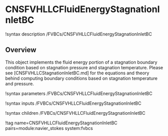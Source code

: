 # CNSFVHLLCFluidEnergyStagnationInletBC

!syntax description /FVBCs/CNSFVHLLCFluidEnergyStagnationInletBC

## Overview

This object implements the fluid energy portion of a stagnation boundary
condition based on stagnation pressure and stagnation temperature. Please see
[CNSFVHLLCStagnationInletBC.md] for the equations and theory behind computing
boundary conditions based on stagnation temperature and pressure.

!syntax parameters /FVBCs/CNSFVHLLCFluidEnergyStagnationInletBC

!syntax inputs /FVBCs/CNSFVHLLCFluidEnergyStagnationInletBC

!syntax children /FVBCs/CNSFVHLLCFluidEnergyStagnationInletBC

!tag name=CNSFVHLLCFluidEnergyStagnationInletBC pairs=module:navier_stokes system:fvbcs
